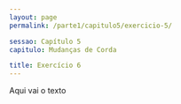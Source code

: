 ```yaml
---
layout: page
permalink: /parte1/capitulo5/exercicio-5/

sessao: Capítulo 5
capitulo: Mudanças de Corda

title: Exercício 6
---
```


Aqui vai o texto